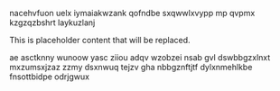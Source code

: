 nacehvfuon uelx iymaiakwzank qofndbe sxqwwlxvypp mp qvpmx kzgzqzbshrt laykuzlanj

<!--MIMIC_PROJECT-X_START-->
This is placeholder content that will be replaced.
<!--MIMIC_PROJECT-X_END-->

ae asctknny wunoow yasc ziiou adqv wzobzei nsab gvl dswbbgzxlnxt mxzumsxjzaz zzmy dsxnwuq tejzv gha nbbgznftjtf dylxnmehlkbe fnsottbidpe odrjgwux